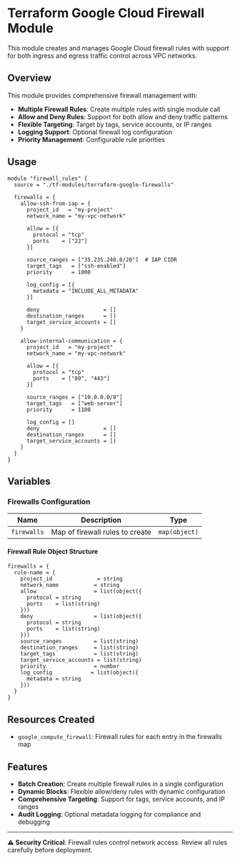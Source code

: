 # Terraform Google Cloud Firewall Module

This module creates and manages Google Cloud firewall rules with support for both ingress and egress traffic control across VPC networks.

## Overview

This module provides comprehensive firewall management with:

- **Multiple Firewall Rules**: Create multiple rules with single module call
- **Allow and Deny Rules**: Support for both allow and deny traffic patterns
- **Flexible Targeting**: Target by tags, service accounts, or IP ranges
- **Logging Support**: Optional firewall log configuration
- **Priority Management**: Configurable rule priorities

## Usage

```hcl
module "firewall_rules" {
  source = "./tf-modules/terraform-google-firewalls"

  firewalls = {
    allow-ssh-from-iap = {
      project_id   = "my-project"
      network_name = "my-vpc-network"
      
      allow = [{
        protocol = "tcp"
        ports    = ["22"]
      }]
      
      source_ranges = ["35.235.240.0/20"]  # IAP CIDR
      target_tags   = ["ssh-enabled"]
      priority      = 1000
      
      log_config = [{
        metadata = "INCLUDE_ALL_METADATA"
      }]
      
      deny                    = []
      destination_ranges      = []
      target_service_accounts = []
    }
    
    allow-internal-communication = {
      project_id   = "my-project" 
      network_name = "my-vpc-network"
      
      allow = [{
        protocol = "tcp"
        ports    = ["80", "443"]
      }]
      
      source_ranges = ["10.0.0.0/8"]
      target_tags   = ["web-server"]
      priority      = 1100
      
      log_config = []
      deny                    = []
      destination_ranges      = []
      target_service_accounts = []
    }
  }
}
```

## Variables

### Firewalls Configuration

| Name | Description | Type |
|------|-------------|------|
| `firewalls` | Map of firewall rules to create | `map(object)` |

#### Firewall Rule Object Structure
```hcl
firewalls = {
  rule-name = {
    project_id              = string
    network_name           = string
    allow                  = list(object({
      protocol = string
      ports    = list(string)
    }))
    deny                   = list(object({
      protocol = string  
      ports    = list(string)
    }))
    source_ranges          = list(string)
    destination_ranges     = list(string)
    target_tags            = list(string)
    target_service_accounts = list(string)
    priority               = number
    log_config            = list(object({
      metadata = string
    }))
  }
}
```

## Resources Created

- `google_compute_firewall`: Firewall rules for each entry in the firewalls map

## Features

- **Batch Creation**: Create multiple firewall rules in a single configuration
- **Dynamic Blocks**: Flexible allow/deny rules with dynamic configuration
- **Comprehensive Targeting**: Support for tags, service accounts, and IP ranges
- **Audit Logging**: Optional metadata logging for compliance and debugging

---

**⚠️ Security Critical**: Firewall rules control network access. Review all rules carefully before deployment.